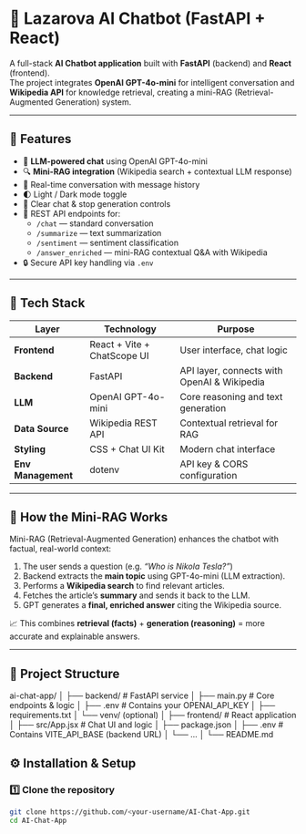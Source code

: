 # 🤖 Lazarova AI Chatbot  (FastAPI + React)

A full-stack **AI Chatbot application** built with **FastAPI** (backend) and **React** (frontend).  
The project integrates **OpenAI GPT-4o-mini** for intelligent conversation and **Wikipedia API** for knowledge retrieval, creating a mini-RAG (Retrieval-Augmented Generation) system.

---

## 🌟 Features

- 🧠 **LLM-powered chat** using OpenAI GPT-4o-mini  
- 🔍 **Mini-RAG integration** (Wikipedia search + contextual LLM response)  
- 💬 Real-time conversation with message history  
- 🌓 Light / Dark mode toggle  
- 🧹 Clear chat & stop generation controls  
- 📑 REST API endpoints for:
  - `/chat` — standard conversation
  - `/summarize` — text summarization
  - `/sentiment` — sentiment classification
  - `/answer_enriched` — mini-RAG contextual Q&A with Wikipedia
- 🔒 Secure API key handling via `.env`

---

## 🧩 Tech Stack

| Layer | Technology | Purpose |
|--------|-------------|----------|
| **Frontend** | React + Vite + ChatScope UI | User interface, chat logic |
| **Backend** | FastAPI | API layer, connects with OpenAI & Wikipedia |
| **LLM** | OpenAI GPT-4o-mini | Core reasoning and text generation |
| **Data Source** | Wikipedia REST API | Contextual retrieval for RAG |
| **Styling** | CSS + Chat UI Kit | Modern chat interface |
| **Env Management** | dotenv | API key & CORS configuration |

---

## 🧠 How the Mini-RAG Works

Mini-RAG (Retrieval-Augmented Generation) enhances the chatbot with factual, real-world context:

1. The user sends a question (e.g. *“Who is Nikola Tesla?”*)  
2. Backend extracts the **main topic** using GPT-4o-mini (LLM extraction).  
3. Performs a **Wikipedia search** to find relevant articles.  
4. Fetches the article’s **summary** and sends it back to the LLM.  
5. GPT generates a **final, enriched answer** citing the Wikipedia source.

📈 This combines **retrieval (facts)** + **generation (reasoning)** = more accurate and explainable answers.

---

## 🧰 Project Structure
ai-chat-app/
│
├── backend/ # FastAPI service
│ ├── main.py # Core endpoints & logic
│ ├── .env # Contains your OPENAI_API_KEY
│ ├── requirements.txt
│ └── venv/ (optional)
│
├── frontend/ # React application
│ ├── src/App.jsx # Chat UI and logic
│ ├── package.json
│ ├── .env # Contains VITE_API_BASE (backend URL)
│ └── ...
│
└── README.md

## ⚙️ Installation & Setup

### 1️⃣ Clone the repository
```bash
git clone https://github.com/<your-username/AI-Chat-App.git
cd AI-Chat-App

